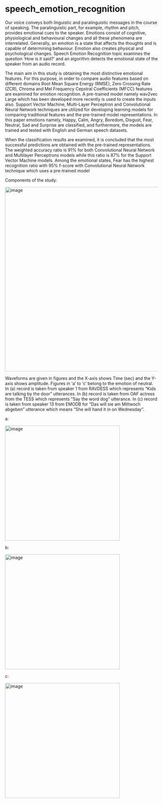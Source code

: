 # speech_emotion_recognition
 Our voice conveys both linguistic and paralinguistic messages in the course of speaking. The paralinguistic part, for example, rhythm and pitch, provides emotional cues to the speaker. Emotions consist of cognitive, physiological and behavioural changes and all these phenomena are interrelated. Generally, an emotion is a state that affects the thoughts and is capable of determining behaviour. Emotion also creates physical and psychological changes. Speech Emotion Recognition topic examines the question ‘How is it said?’ and an algorithm detects the emotional state of the speaker from an audio record.

 The main aim in this study is obtaining the most distinctive emotional features. For this purpose, in order to compare audio features based on different domains Root Mean Square Energy (RMSE), Zero Crossing Rate (ZCR), Chroma and Mel Frequency Cepstral Coefficients (MFCC) features are examined for emotion recognition. A pre-trained model namely wav2vec Large which has been developed more recently is used to create the inputs also. Support Vector Machine, Multi-Layer Perceptron and Convolutional Neural Network techniques are utilized for developing learning models for comparing traditional features and the pre-trained model representations. In this paper emotions namely, Happy, Calm, Angry, Boredom, Disgust, Fear, Neutral, Sad and Surprise are classified, and furthermore, the models are trained and tested with English and German speech datasets.


 

When the classification results are examined, it is concluded that the most successful predictions are obtained with the pre-trained representations. The weighted accuracy ratio is 91% for both Convolutional Neural Network and Multilayer Perceptrons models while this ratio is 87% for the Support Vector Machine models. Among the emotional states, Fear has the highest recognition ratio with 95% f-score with Convolutional Neural Network technique which uses a pre-trained model

Components of the study:


<img width="606" alt="image" src="https://github.com/fatma010/speech_emotion_recognition/assets/73019838/cc281a1f-2e94-47cf-8b1c-a52e83a734f9">

Waveforms are given in figures and the X-axis shows Time (sec) and the Y-axis shows amplitude. Figures in ‘a’ to ‘c’ belong to the emotion of neutral. In (a) record is taken from speaker 1 from RAVDESS which represents “Kids are talking by the door” utterances. In (b) record is taken from OAF actress from the TESS which represents “Say the word dog” utterance. In (c) record is taken from speaker 13 from EMODB for “Das will sie am Mittwoch abgeben” utterance which means “She will hand it in on Wednesday”.

a:


<img width="378" alt="image" src="https://github.com/fatma010/speech_emotion_recognition/assets/73019838/f2f46d10-dcc8-4d31-9245-0f777910da6a">

b:


<img width="378" alt="image" src="https://github.com/fatma010/speech_emotion_recognition/assets/73019838/7b0d83c5-cb74-4a7c-b18a-bed661c3fa72">

c:

<img width="378" alt="image" src="https://github.com/fatma010/speech_emotion_recognition/assets/73019838/ba676424-d9a4-4232-91c2-f1be9c32c3ff">

